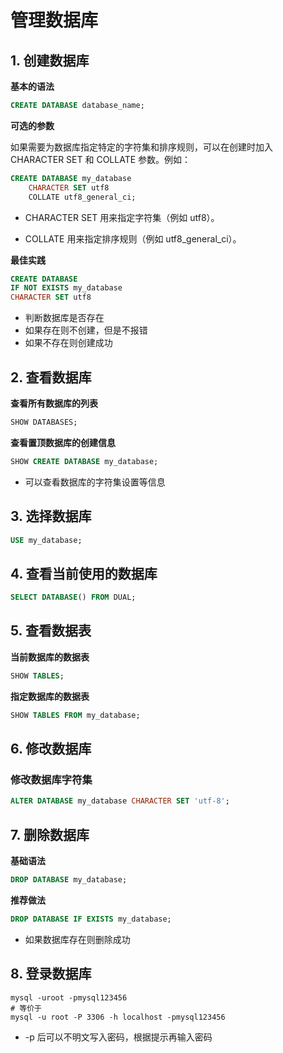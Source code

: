 # 管理数据库

## 1. 创建数据库

**基本的语法**

```sql
CREATE DATABASE database_name;
```

**可选的参数**

如果需要为数据库指定特定的字符集和排序规则，可以在创建时加入 CHARACTER SET 和 COLLATE 参数。例如：

```sql
CREATE DATABASE my_database
    CHARACTER SET utf8
    COLLATE utf8_general_ci;
```

- CHARACTER SET 用来指定字符集（例如 utf8）。

- COLLATE 用来指定排序规则（例如 utf8_general_ci）。

**最佳实践**

```sql
CREATE DATABASE
IF NOT EXISTS my_database
CHARACTER SET utf8
```

- 判断数据库是否存在
- 如果存在则不创建，但是不报错
- 如果不存在则创建成功

## 2. 查看数据库

**查看所有数据库的列表**

```sql
SHOW DATABASES;
```

**查看置顶数据库的创建信息**

```sql
SHOW CREATE DATABASE my_database;
```

- 可以查看数据库的字符集设置等信息

## 3. 选择数据库

```sql
USE my_database;
```

## 4. 查看当前使用的数据库

```sql
SELECT DATABASE() FROM DUAL;
```

## 5. 查看数据表

**当前数据库的数据表**

```sql
SHOW TABLES;
```

**指定数据库的数据表**

```sql
SHOW TABLES FROM my_database;
```

## 6. 修改数据库

### 修改数据库字符集

```sql
ALTER DATABASE my_database CHARACTER SET 'utf-8';
```

## 7. 删除数据库

**基础语法**

```sql
DROP DATABASE my_database;
```

**推荐做法**

```sql
DROP DATABASE IF EXISTS my_database;
```

- 如果数据库存在则删除成功

## 8. 登录数据库

```shell
mysql -uroot -pmysql123456
# 等价于
mysql -u root -P 3306 -h localhost -pmysql123456
```

- -p 后可以不明文写入密码，根据提示再输入密码
